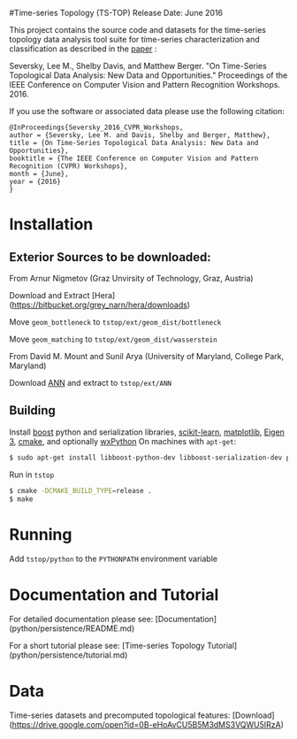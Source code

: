 #Time-series Topology (TS-TOP)
Release Date: June 2016

This project contains the source code and datasets for the time-series topology data analysis  tool suite for time-series characterization and classification as described in the  [paper](http://www.cv-foundation.org//openaccess/content_cvpr_2016_workshops/w23/papers/Seversky_On_Time-Series_Topological_CVPR_2016_paper.pdf) :

Seversky, Lee M., Shelby Davis, and Matthew Berger. 
"On Time-Series Topological Data Analysis: New Data and Opportunities." 
Proceedings of the IEEE Conference on Computer Vision and Pattern Recognition Workshops. 2016.


If you use the software or associated data please use the following citation:

```
@InProceedings{Seversky_2016_CVPR_Workshops,
author = {Seversky, Lee M. and Davis, Shelby and Berger, Matthew},
title = {On Time-Series Topological Data Analysis: New Data and Opportunities},
booktitle = {The IEEE Conference on Computer Vision and Pattern Recognition (CVPR) Workshops},
month = {June},
year = {2016}
}
```

# Installation

## Exterior Sources to be downloaded:

From Arnur Nigmetov (Graz Unvirsity of Technology, Graz, Austria)

Download and Extract
[Hera] (https://bitbucket.org/grey_narn/hera/downloads)

Move `geom_bottleneck` to `tstop/ext/geom_dist/bottleneck` 

Move `geom_matching` to `tstop/ext/geom_dist/wasserstein` 


From David M. Mount and Sunil Arya (University of Maryland, College Park, Maryland)

Download [ANN](http://www.cs.umd.edu/~mount/ANN/) and extract to `tstop/ext/ANN`

## Building

Install [boost](http://www.boost.org) python and serialization libraries,
[scikit-learn](http://scikit-learn.org/stable/install.html),
[matplotlib](http://matplotlib.org/), 
[Eigen 3](http://eigen.tuxfamily.org/index.php),
[cmake](https://cmake.org/), and optionally [wxPython](https://wxpython.org/)
On machines with `apt-get`:
```sh
$ sudo apt-get install libboost-python-dev libboost-serialization-dev python-matplotlib python-sklearn python-wxgtk3.0-dev libeigen3-dev cmake
```


Run in `tstop`
```sh
$ cmake -DCMAKE_BUILD_TYPE=release .
$ make 
```

# Running

Add `tstop/python` to the `PYTHONPATH` environment variable 

# Documentation and Tutorial

For detailed documentation please see: [Documentation] (python/persistence/README.md)

For a short tutorial please see: [Time-series Topology Tutorial] (python/persistence/tutorial.md)


# Data

Time-series datasets and precomputed topological features: [Download] (https://drive.google.com/open?id=0B-eHoAvCU5B5M3dMS3VQWU5IRzA)

